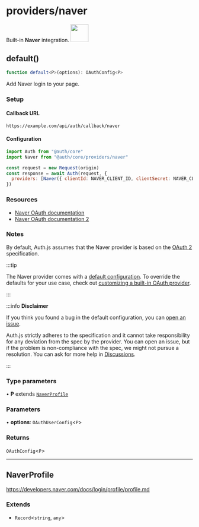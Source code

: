 # providers/naver

<div style={{backgroundColor: "#000", display: "flex", justifyContent: "space-between", color: "#fff", padding: 16}}>
<span>Built-in <b>Naver</b> integration.</span>
<a href="https://naver.com">
  <img style={{display: "block"}} src="https://authjs.dev/img/providers/naver.svg" height="48" width="48"/>
</a>
</div>

## default()

```ts
function default<P>(options): OAuthConfig<P>
```

Add Naver login to your page.

### Setup

#### Callback URL
```
https://example.com/api/auth/callback/naver
```

#### Configuration
```js
import Auth from "@auth/core"
import Naver from "@auth/core/providers/naver"

const request = new Request(origin)
const response = await Auth(request, {
  providers: [Naver({ clientId: NAVER_CLIENT_ID, clientSecret: NAVER_CLIENT_SECRET })],
})
```

### Resources

 - [Naver OAuth documentation](https://developers.naver.com/docs/login/overview/overview.md)
 - [Naver OAuth documentation 2](https://developers.naver.com/docs/login/api/api.md)

### Notes

By default, Auth.js assumes that the Naver provider is
based on the [OAuth 2](https://www.rfc-editor.org/rfc/rfc6749.html) specification.

:::tip

The Naver provider comes with a [default configuration](https://github.com/nextauthjs/next-auth/blob/main/packages/core/src/providers/naver.ts).
To override the defaults for your use case, check out [customizing a built-in OAuth provider](https://authjs.dev/guides/providers/custom-provider#override-default-options).

:::

:::info **Disclaimer**

If you think you found a bug in the default configuration, you can [open an issue](https://authjs.dev/new/provider-issue).

Auth.js strictly adheres to the specification and it cannot take responsibility for any deviation from
the spec by the provider. You can open an issue, but if the problem is non-compliance with the spec,
we might not pursue a resolution. You can ask for more help in [Discussions](https://authjs.dev/new/github-discussions).

:::

### Type parameters

• **P** extends [`NaverProfile`](naver.md#naverprofile)

### Parameters

• **options**: `OAuthUserConfig`\<`P`\>

### Returns

`OAuthConfig`\<`P`\>

***

## NaverProfile

https://developers.naver.com/docs/login/profile/profile.md

### Extends

- `Record`\<`string`, `any`\>
